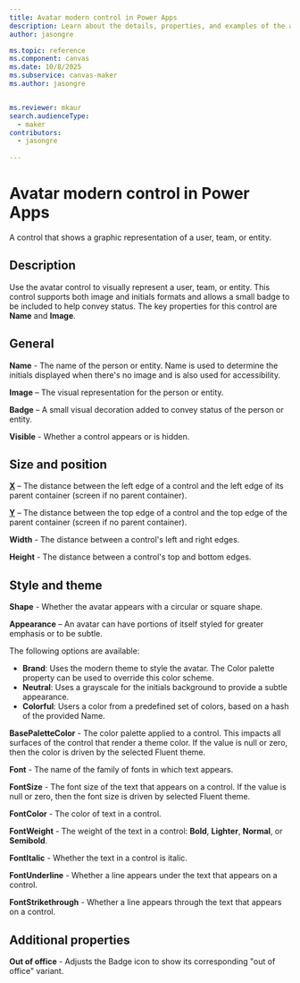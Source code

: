 ```yaml
---
title: Avatar modern control in Power Apps
description: Learn about the details, properties, and examples of the avatar modern control in Power Apps.
author: jasongre

ms.topic: reference
ms.component: canvas
ms.date: 10/8/2025
ms.subservice: canvas-maker
ms.author: jasongre


ms.reviewer: mkaur
search.audienceType: 
  - maker
contributors:
  - jasongre
     
---
```

# Avatar modern control in Power Apps

A control that shows a graphic representation of a user, team, or entity.  

## Description

Use the avatar control to visually represent a user, team, or entity. This control supports both image and initials formats and allows a small badge to be included to help convey status. The key properties for this control are **Name** and **Image**.  

## General

**Name** - The name of the person or entity. Name is used to determine the initials displayed when there's no image and is also used for accessibility. 

**Image** – The visual representation for the person or entity.

**Badge** – A small visual decoration added to convey status of the person or entity. 

**Visible** - Whether a control appears or is hidden.

## Size and position 

**[X](../properties-size-location.md)** – The distance between the left edge of a control and the left edge of its parent container (screen if no parent container).

**[Y](../properties-size-location.md)** – The distance between the top edge of a control and the top edge of the parent container (screen if no parent container).

**Width** - The distance between a control's left and right edges. 

**Height** - The distance between a control's top and bottom edges. 

## Style and theme

**Shape** - Whether the avatar appears with a circular or square shape. 

**Appearance** – An avatar can have portions of itself styled for greater emphasis or to be subtle. 

The following options are available:

- **Brand**: Uses the modern theme to style the avatar. The Color palette property can be used to override this color scheme. 
- **Neutral**: Uses a grayscale for the initials background to provide a subtle appearance.
- **Colorful**: Users a color from a predefined set of colors, based on a hash of the provided Name. 

**BasePaletteColor** - The color palette applied to a control. This impacts all surfaces of the control that render a theme color. If the value is null or zero, then the color is driven by the selected Fluent theme.

**Font** - The name of the family of fonts in which text appears.

**FontSize** - The font size of the text that appears on a control. If the value is null or zero, then the font size is driven by selected Fluent theme.

**FontColor** - The color of text in a control. 

**FontWeight** - The weight of the text in a control: **Bold**, **Lighter**, **Normal**, or **Semibold**. 

**FontItalic** - Whether the text in a control is italic. 

**FontUnderline** - Whether a line appears under the text that appears on a control. 

**FontStrikethrough** - Whether a line appears through the text that appears on a control. 

## Additional properties

**Out of office** - Adjusts the Badge icon to show its corresponding "out of office" variant.  










